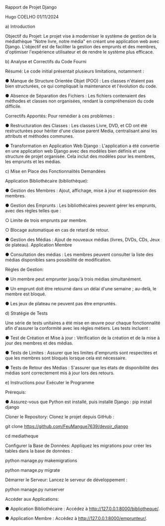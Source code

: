 Rapport de Projet Django

Hugo COELHO
01/11/2024


a) Introduction

Objectif du Projet:
Le projet vise à moderniser le système de gestion de la médiathèque "Notre livre,
notre média" en créant une application web avec Django. L'objectif est de faciliter la
gestion des emprunts et des membres, d'optimiser l'expérience utilisateur et de
rendre le système plus efficace.


b) Analyse et Correctifs du Code Fourni

Résumé:
Le code initial présentait plusieurs limitations, notamment :

● Manque de Structure Orientée Objet (POO) : Les classes n'étaient pas bien
structurées, ce qui compliquait la maintenance et l'évolution du code.

● Absence de Séparation des Fichiers : Les fichiers contenaient des
méthodes et classes non organisées, rendant la compréhension du code
difficile.

Correctifs Apportés:
Pour remédier à ces problèmes :

● Restructuration des Classes : Les classes Livre, DVD, et CD ont été
restructurées pour hériter d'une classe parent Media, centralisant ainsi les
attributs et méthodes communes.

● Transformation en Application Web Django : L'application a été convertie
en une application web Django avec des modèles bien définis et une structure
de projet organisée. Cela inclut des modèles pour les membres, les emprunts
et les médias.


c) Mise en Place des Fonctionnalités Demandées

Application Bibliothécaire (bibliothèque):

● Gestion des Membres : Ajout, affichage, mise à jour et suppression des
membres.

● Gestion des Emprunts : Les bibliothécaires peuvent gérer les emprunts,
avec des règles telles que :

○ Limite de trois emprunts par membre.

○ Blocage automatique en cas de retard de retour.

● Gestion des Médias : Ajout de nouveaux médias (livres, DVDs, CDs, Jeux
de plateau).
Application Membre

● Consultation des médias : Les membres peuvent consulter la liste des
médias disponibles sans possibilité de modification.

Règles de Gestion:

● Un membre peut emprunter jusqu'à trois médias simultanément.

● Un emprunt doit être retourné dans un délai d'une semaine ; au-delà, le
membre est bloqué.

● Les jeux de plateau ne peuvent pas être empruntés.


d) Stratégie de Tests

Une série de tests unitaires a été mise en œuvre pour chaque fonctionnalité afin
d'assurer la conformité avec les règles métiers. Les tests incluent :

● Test de Création et Mise à jour : Vérification de la création et de la mise à
jour des membres et des médias.

● Tests de Limites : Assurer que les limites d'emprunts sont respectées et que
les membres sont bloqués lorsque cela est nécessaire.

● Tests de Retour des Médias : S'assurer que les états de disponibilité des
médias sont correctement mis à jour lors des retours.


e) Instructions pour Exécuter le Programme

Prérequis:

● Assurez-vous que Python est installé, puis installé Django : pip install django


Cloner le Repository:
Clonez le projet depuis GitHub :

git clone https://github.com/FeuMangue7639/devoir_django

cd mediatheque


Configurer la Base de Données:
Appliquez les migrations pour créer les tables dans la base de données :

python manage.py makemigrations

python manage.py migrate


Démarrer le Serveur:
Lancez le serveur de développement :

python manage.py runserver


Accéder aux Applications:

● Application Bibliothécaire : Accédez à http://127.0.0.1:8000/bibliotheque/.

● Application Membre : Accédez à http://127.0.0.1:8000/emprunteur/.
